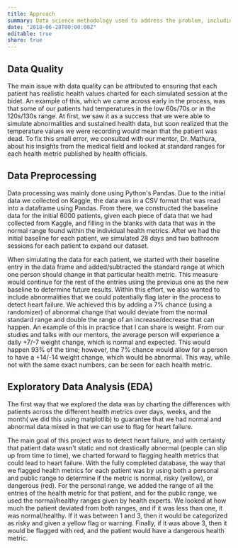 ```yaml
---
title: Approach
summary: Data science methodology used to address the problem, including data preprocessing steps, exploratory data analysis, feature engineering techniques, machine learning models, and evaluation metrics.
date: "2018-06-28T00:00:00Z"
editable: true
share: true
---
```



## Data Quality

The main issue with data quality can be attributed to ensuring that each patient has realistic health values charted for each simulated session at the bidet. An example of this, which we came across early in the process, was that some of our patients had temperatures in the low 60s/70s or in the 120s/130s range. At first, we saw it as a success that we were able to simulate abnormalities and sustained health data, but soon realized that the temperature values we were recording would mean that the patient was dead. To fix this small error, we consulted with our mentor, Dr. Mathura, about his insights from the medical field and looked at standard ranges for each health metric published by health officials.

## Data Preprocessing

Data processing was mainly done using Python's Pandas. Due to the initial data we collected on Kaggle, the data was in a CSV format that was read into a dataframe using Pandas. From there, we constructed the baseline data for the initial 6000 patients, given each piece of data that we had collected from Kaggle, and filling in the blanks with data that was in the normal range found within the individual health metrics. After we had the initial baseline for each patient, we simulated 28 days and two bathroom sessions for each patient to expand our dataset.

When simulating the data for each patient, we started with their baseline entry in the data frame and added/subtracted the standard range at which one person should change in that particular health metric. This measure would continue for the rest of the entries using the previous one as the new baseline to determine future results. Within this effort, we also wanted to include abnormalities that we could potentially flag later in the process to detect heart failure. We achieved this by adding a 7% chance (using a randomizer) of abnormal change that would deviate from the normal standard range and double the range of an increase/decrease that can happen. An example of this in practice that I can share is weight. From our studies and talks with our mentors, the average person will experience a daily +7/-7 weight change, which is normal and expected. This would happen 93% of the time; however, the 7% chance would allow for a person to have a +14/-14 weight change, which would be abnormal. This way, while not with the same exact numbers, can be seen for each health metric.

## Exploratory Data Analysis (EDA)

The first way that we explored the data was by charting the differences with patients across the different health metrics over days, weeks, and the month( we did this using matplotlib) to guarantee that we had normal and abnormal data mixed in that we can use to flag for heart failure.

The main goal of this project was to detect heart failure, and with certainty that patient data wasn't static and not drastically abnormal (people can slip up from time to time), we charted forward to flagging health metrics that could lead to heart failure. With the fully completed database, the way that we flagged health metrics for each patient was by using both a personal and public range to determine if the metric is normal, risky (yellow), or dangerous (red). For the personal range, we added the range of all the entries of the health metric for that patient, and for the public range, we used the normal/healthy ranges given by health experts. We looked at how much the patient deviated from both ranges, and if it was less than one, it was normal/healthy. If it was between 1 and 3, then it would be categorized as risky and given a yellow flag or warning. Finally, if it was above 3, then it would be flagged with red, and the patient would have a dangerous health metric.

